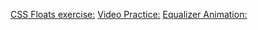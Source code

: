 
[CSS Floats exercise:](https://codesandbox.io/embed/floats-example-ppl9c?fontsize=14)
[Video Practice:](https://github.com/epicurusgarden/Coding-Bootcamp-Resources/tree/master/CSS%20Advanced/Nuclear_Devs)
[Equalizer Animation:](https://codesandbox.io/s/equalizer-animated-zjsvv?fontsize=14)


